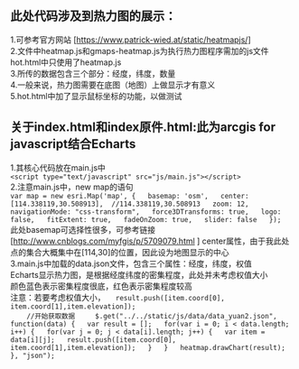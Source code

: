 ## 此处代码涉及到热力图的展示：
1.可参考官方网站 [https://www.patrick-wied.at/static/heatmapjs/]  
2.文件中heatmap.js和gmaps-heatmap.js为执行热力图程序需加的js文件  
  hot.html中只使用了heatmap.js  
3.所传的数据包含三个部分：经度，纬度，数量  
4.一般来说，热力图需要在底图（地图）上做显示才有意义  
5.hot.html中加了显示鼠标坐标的功能，以做测试  


## 关于index.html和index原件.html:此为arcgis for javascript结合Echarts  
1.其核心代码放在main.js中  
`<script type="text/javascript" src="js/main.js"></script>`  
2.注意main.js中，new map的语句    
	`var map = new esri.Map('map', {  
		basemap: 'osm',  
		center: [114.338119,30.508913],  //114.338119,30.508913  
		zoom: 12,  
		navigationMode: "css-transform",  
		force3DTransforms: true,  
		logo: false,  
		fitExtent: true,  
		fadeOnZoom: true,  
		slider: false  
	});`  
	此处basemap可选择性很多，可参考链接[http://www.cnblogs.com/myfgis/p/5709079.html ] 
	center属性，由于我此处点的集合大概集中在[114,30]的位置，因此设为地图显示的中心  
3.main.js中加载的data.json文件，包含三个属性：经度，纬度，权值  
  Echarts显示热力图，是根据经度纬度的密集程度，此处并未考虑权值大小  
  颜色蓝色表示密集程度很底，红色表示密集程度较高  
  注意：若要考虑权值大小，
  `  
  result.push([item.coord[0], item.coord[1],item.elevation]);  
  `  
  `    
  //开始获取数据    
		$.get("../../static/js/data/data_yuan2.json", function(data) {  
			var result = [];  
			for(var i = 0; i < data.length; i++) {  
				for(var j = 0; j < data[i].length; j++) {  
					var item = data[i][j];  
					result.push([item.coord[0], item.coord[1],item.elevation]);  
				}  
			}  
			heatmap.drawChart(result);  
		}, "json");  
  `

